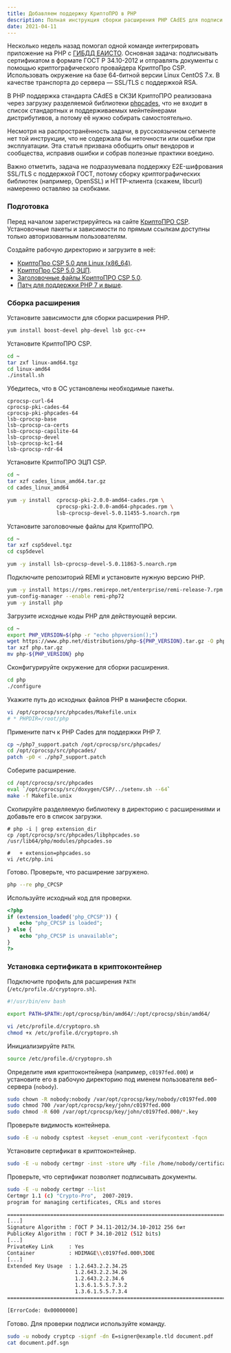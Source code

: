 ```yaml
---
title: Добавляем поддержку КриптоПРО в PHP
description: Полная инструкция сборки расширения PHP CAdES для подписи документов сертификатом в формате ГОСТ Р 31.10-2012 и ключом длиной 512 бит.
date: 2021-04-11
---
```


Несколько недель назад помогал одной команде интегрировать приложение на PHP с [ГИБДД ЕАИСТО](https://eaisto.gibdd.ru). Основная задача: подписывать сертификатом в формате ГОСТ Р 34.10-2012 и отправлять документы с помощью криптографического провайдера КриптоПро CSP. Использовать окружение на базе 64-битной версии Linux CentOS 7.x. В качестве транспорта до сервера — SSL/TLS с поддержкой RSA.

В PHP поддержка стандарта CAdES в СКЗИ КриптоПРО реализована через загрузку разделяемой библиотеки [phpcades](http://cpdn.cryptopro.ru/default.asp?url=content/cades/phpcades.html), что не входит в список стандартных и поддерживаемых мейнтейнерами дистрибутивов, а потому её нужно собирать самостоятельно. 

Несмотря на распространённость задачи, в русскоязычном сегменте нет той инструкции, что не содержала бы неточности или ошибки при эксплуатации. Эта статья призвана обобщить опыт вендоров и сообщества, исправив ошибки и собрав полезные практики воедино.

Важно отметить, задача не подразумевала поддержку E2E-шифрования SSL/TLS с поддержкой ГОСТ, потому сборку криптографических библиотек (например, OpenSSL) и HTTP-клиента (скажем, libcurl) намеренно оставляю за скобками.

### Подготовка

Перед началом зарегистрируйтесь на сайте [КриптоПРО CSP](https://www.cryptopro.ru/). Установочные пакеты и зависимости по прямым ссылкам доступны только авторизованным пользователям.

Создайте рабочую директорию и загрузите в неё:

- [КриптоПро CSP 5.0 для Linux (x86_64)](https://www.cryptopro.ru/sites/default/files/private/csp/50/11455/linux-amd64.tgz).
- [КриптоПро CSP 5.0 ЭЦП](https://cpdn.cryptopro.ru/default.asp?url=/content/cades/plugin-installation-unix.html).
- [Заголовочные файлы КриптоПРО CSP 5.0](https://www.cryptopro.ru/sites/default/files/public/faq/csp/csp5devel.tgz).
- [Патч для поддержки PHP 7 и выше](https://www.cryptopro.ru/sites/default/files/products/cades/php7_support.patch.zip).

### Сборка расширения

Установите зависимости для сборки расширения PHP.

```bash
yum install boost-devel php-devel lsb gcc-c++
```

Установите КриптоПРО CSP.

```bash
cd ~
tar zxf linux-amd64.tgz
cd linux-amd64
./install.sh
```

Убедитесь, что в ОС установлены необходимые пакеты.

```text
cprocsp-curl-64
cprocsp-pki-cades-64
cprocsp-pki-phpcades-64
lsb-cprocsp-base
lsb-cprocsp-ca-certs
lsb-cprocsp-capilite-64
lsb-cprocsp-devel
lsb-cprocsp-kc1-64
lsb-cprocsp-rdr-64
```

Установите КриптоПРО ЭЦП CSP.

```bash
cd ~
tar xzf cades_linux_amd64.tar.gz
cd cades_linux_amd64

yum -y install  cprocsp-pki-2.0.0-amd64-cades.rpm \
                cprocsp-pki-2.0.0-amd64-phpcades.rpm \
                lsb-cprocsp-devel-5.0.11455-5.noarch.rpm
```

Установите заголовочные файлы для КриптоПРО.

```bash
cd ~
tar xzf csp5devel.tgz
cd csp5devel

yum -y install lsb-cprocsp-devel-5.0.11863-5.noarch.rpm
```

Подключите репозиторий REMI и установите нужную версию PHP.

```bash
yum -y install https://rpms.remirepo.net/enterprise/remi-release-7.rpm
yum-config-manager --enable remi-php72
yum -y install php
```

Загрузите исходные коды PHP для действующей версии.

```bash
cd ~
export PHP_VERSION=$(php -r "echo phpversion();")
wget https://www.php.net/distributions/php-${PHP_VERSION}.tar.gz -O php.tar.gz
tar xzf php.tar.gz
mv php-${PHP_VERSION} php
```

Сконфигурируйте окружение для сборки расширения.

```bash
cd php
./configure
```

Укажите путь до исходных файлов PHP в манифесте сборки.

```bash
vi /opt/cprocsp/src/phpcades/Makefile.unix
# * PHPDIR=/root/php
```

Примените патч к PHP Cades для поддержки PHP 7.

```bash
cp ~/php7_support.patch /opt/cprocsp/src/phpcades/
cd /opt/cprocsp/src/phpcades/
patch -p0 < ./php7_support.patch
```

Соберите расширение.

```bash
cd /opt/cprocsp/src/phpcades
eval `/opt/cprocsp/src/doxygen/CSP/../setenv.sh --64`
make -f Makefile.unix
```

Скопируйте разделяемую библиотеку в директорию с расширениями и добавьте его в список загрузки.

```
# php -i | grep extension_dir
cp /opt/cprocsp/src/phpcades/libphpcades.so /usr/lib64/php/modules/phpcades.so

#   + extension=phpcades.so
vi /etc/php.ini
```

Готово. Проверьте, что расширение загружено.

```bash
php --re php_CPCSP
```

Используйте исходный код для проверки.

```php
<?php
if (extension_loaded('php_CPCSP')) {
    echo "php_CPCSP is loaded";
} else {
    echo "php_CPCSP is unavailable";
}
?>
```

### Установка сертификата в криптоконтейнер

Подключите профиль для расширения `PATH` (`/etc/profile.d/cryptopro.sh`).

```bash
#!/usr/bin/env bash

export PATH=$PATH:/opt/cprocsp/bin/amd64/:/opt/cprocsp/sbin/amd64/
```

```bash
vi /etc/profile.d/cryptopro.sh
chmod +x /etc/profile.d/cryptopro.sh
```

Инициализируйте `PATH`.

```bash
source /etc/profile.d/cryptopro.sh
```

Определите имя криптоконтейнера (например, `c0197fed.000`) и установите его в рабочую директорию под именем пользователя веб-сервера (`nobody`).

```bash
sudo chown -R nobody:nobody /var/opt/cprocsp/key/nobody/c0197fed.000
sudo chmod 700 /var/opt/cprocsp/key/john/c0197fed.000
sudo chmod -R 600 /var/opt/cprocsp/key/john/c0197fed.000/*.key
```

Проверьте видимость контейнера.

```bash
sudo -E -u nobody csptest -keyset -enum_cont -verifycontext -fqcn
```

Установите сертификат в криптоконтейнер.

```bash
sudo -E -u nobody certmgr -inst -store uMy -file /home/nobody/certificate.cer -cont '\\.\HDIMAGE\c0197fed.000'
```

Проверьте, что сертификат позволяет подписывать документы.

```bash
sudo -E -u nobody certmgr --list
Certmgr 1.1 (c) "Crypto-Pro",  2007-2019.
program for managing certificates, CRLs and stores

=============================================================================
[...]
Signature Algorithm : ГОСТ Р 34.11-2012/34.10-2012 256 бит
PublicKey Algorithm : ГОСТ Р 34.10-2012 (512 bits)
[...]
PrivateKey Link     : Yes
Container           : HDIMAGE\\c0197fed.000\3D0E
[...]
Extended Key Usage  : 1.2.643.2.2.34.25
                      1.2.643.2.2.34.26
                      1.2.643.2.2.34.6
                      1.3.6.1.5.5.7.3.2
                      1.3.6.1.5.5.7.3.4
=============================================================================

[ErrorCode: 0x00000000]

```

Готово. Для проверки подписи используйте команду.

```bash
sudo -u nobody cryptcp -signf -dn E=signer@example.tld document.pdf
cat document.pdf.sgn
```